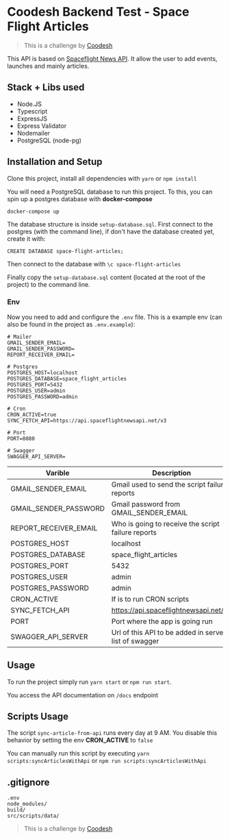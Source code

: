 # Coodesh Backend Test - Space Flight Articles

> This is a challenge by [Coodesh](https://coodesh.com/)

This API is based on [Spaceflight News API](https://api.spaceflightnewsapi.net/v3/documentation). It allow the user to add events, launches and
mainly articles.

## Stack + Libs used
- Node.JS
- Typescript
- ExpressJS
- Express Validator
- Nodemailer
- PostgreSQL (node-pg)

## Installation and Setup

Clone this project, install all dependencies with `yarn` or `npm install`

You will need a PostgreSQL database to run this project. To this, you can spin up a postgres database with **docker-compose**

```
docker-compose up
```

The database structure is inside `setup-database.sql`. First connect to the postgres (with the command line), if don't have the database created yet, create it with:

```
CREATE DATABASE space-flight-articles;
```

Then connect to the database with `\c space-flight-articles`

Finally copy the `setup-database.sql` content (located at the root of the project) to the command line.

### Env

Now you need to add and configure the `.env` file. This is a example env (can also be found in the project as `.env.example`):

```
# Mailer
GMAIL_SENDER_EMAIL=
GMAIL_SENDER_PASSWORD=
REPORT_RECEIVER_EMAIL=

# Postgres
POSTGRES_HOST=localhost
POSTGRES_DATABASE=space_flight_articles
POSTGRES_PORT=5432
POSTGRES_USER=admin
POSTGRES_PASSWORD=admin

# Cron
CRON_ACTIVE=true
SYNC_FETCH_API=https://api.spaceflightnewsapi.net/v3

# Port
PORT=8080

# Swagger
SWAGGER_API_SERVER=
```

|Varible|Description|
|-|-|
GMAIL_SENDER_EMAIL|Gmail used to send the script failure reports
GMAIL_SENDER_PASSWORD|Gmail password from GMAIL_SENDER_EMAIL
REPORT_RECEIVER_EMAIL|Who is going to receive the script failure reports
POSTGRES_HOST|localhost
POSTGRES_DATABASE|space_flight_articles
POSTGRES_PORT|5432
POSTGRES_USER|admin
POSTGRES_PASSWORD|admin
CRON_ACTIVE|If is to run CRON scripts
SYNC_FETCH_API|https://api.spaceflightnewsapi.net/v3
PORT|Port where the app is going run
SWAGGER_API_SERVER|Url of this API to be added in servers list of swagger

## Usage

To run the project simply run `yarn start` or `npm run start`.

You access the API documentation on `/docs` endpoint

## Scripts Usage

The script `sync-article-from-api` runs every day at 9 AM. You disable this behavior by setting the env **CRON_ACTIVE** to `false`

You can manually run this script by executing `yarn scripts:syncArticlesWithApi` or `npm run scripts:syncArticlesWithApi`

## .gitignore

```
.env
node_modules/
build/
src/scripts/data/
```

> This is a challenge by [Coodesh](https://coodesh.com/)